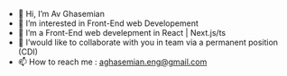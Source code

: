 - 👋 Hi, I’m Av Ghasemian
- 👀 I’m interested in Front-End web Developement 
- 🌱 I’m a Front-End web develepment in React | Next.js/ts
- 💞️ I’would like to collaborate with you in team via a permanent position (CDI)
- 📫 How to reach me : aghasemian.eng@gmail.com

<!---
Av-code80/Av-code80 is a ✨ special ✨ repository because its `README.md` (this file) appears on your GitHub profile.
You can click the Preview link to take a look at your changes.
--->
